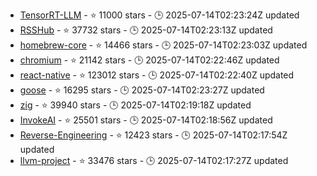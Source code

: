 - [TensorRT-LLM](https://github.com/NVIDIA/TensorRT-LLM) - ⭐ 11000 stars - 🕒 2025-07-14T02:23:24Z updated
- [RSSHub](https://github.com/DIYgod/RSSHub) - ⭐ 37732 stars - 🕒 2025-07-14T02:23:13Z updated
- [homebrew-core](https://github.com/Homebrew/homebrew-core) - ⭐ 14466 stars - 🕒 2025-07-14T02:23:03Z updated
- [chromium](https://github.com/chromium/chromium) - ⭐ 21142 stars - 🕒 2025-07-14T02:22:46Z updated
- [react-native](https://github.com/facebook/react-native) - ⭐ 123012 stars - 🕒 2025-07-14T02:22:40Z updated
- [goose](https://github.com/block/goose) - ⭐ 16295 stars - 🕒 2025-07-14T02:23:27Z updated
- [zig](https://github.com/ziglang/zig) - ⭐ 39940 stars - 🕒 2025-07-14T02:19:18Z updated
- [InvokeAI](https://github.com/invoke-ai/InvokeAI) - ⭐ 25501 stars - 🕒 2025-07-14T02:18:56Z updated
- [Reverse-Engineering](https://github.com/mytechnotalent/Reverse-Engineering) - ⭐ 12423 stars - 🕒 2025-07-14T02:17:54Z updated
- [llvm-project](https://github.com/llvm/llvm-project) - ⭐ 33476 stars - 🕒 2025-07-14T02:17:27Z updated
